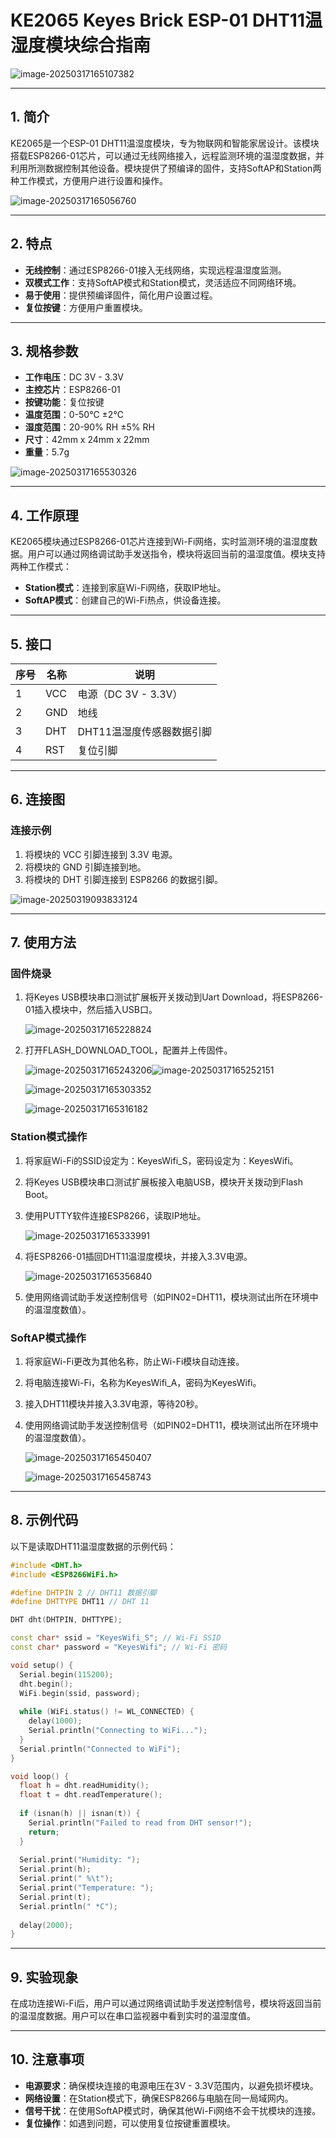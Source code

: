 # KE2065 Keyes Brick ESP-01 DHT11温湿度模块综合指南

![image-20250317165107382](media/image-20250317165107382.png)

---

## 1. 简介
KE2065是一个ESP-01 DHT11温湿度模块，专为物联网和智能家居设计。该模块搭载ESP8266-01芯片，可以通过无线网络接入，远程监测环境的温湿度数据，并利用所测数据控制其他设备。模块提供了预编译的固件，支持SoftAP和Station两种工作模式，方便用户进行设置和操作。

![image-20250317165056760](media/image-20250317165056760.png)

---

## 2. 特点
- **无线控制**：通过ESP8266-01接入无线网络，实现远程温湿度监测。
- **双模式工作**：支持SoftAP模式和Station模式，灵活适应不同网络环境。
- **易于使用**：提供预编译固件，简化用户设置过程。
- **复位按键**：方便用户重置模块。

---

## 3. 规格参数
- **工作电压**：DC 3V - 3.3V  
- **主控芯片**：ESP8266-01  
- **按键功能**：复位按键  
- **温度范围**：0-50℃ ±2℃  
- **湿度范围**：20-90% RH ±5% RH  
- **尺寸**：42mm x 24mm x 22mm  
- **重量**：5.7g  

![image-20250317165530326](media/image-20250317165530326.png)

---

## 4. 工作原理
KE2065模块通过ESP8266-01芯片连接到Wi-Fi网络，实时监测环境的温湿度数据。用户可以通过网络调试助手发送指令，模块将返回当前的温湿度值。模块支持两种工作模式：
- **Station模式**：连接到家庭Wi-Fi网络，获取IP地址。
- **SoftAP模式**：创建自己的Wi-Fi热点，供设备连接。

---

## 5. 接口
| 序号 | 名称 | 说明 |
|------|------|------|
| 1    | VCC  | 电源（DC 3V - 3.3V） |
| 2    | GND  | 地线 |
| 3    | DHT  | DHT11温湿度传感器数据引脚 |
| 4    | RST  | 复位引脚 |

---

## 6. 连接图
### 连接示例
1. 将模块的 VCC 引脚连接到 3.3V 电源。
2. 将模块的 GND 引脚连接到地。
3. 将模块的 DHT 引脚连接到 ESP8266 的数据引脚。

![image-20250319093833124](media/image-20250319093833124.png)

---

## 7. 使用方法
### 固件烧录
1. 将Keyes USB模块串口测试扩展板开关拨动到Uart Download，将ESP8266-01插入模块中，然后插入USB口。

	![image-20250317165228824](media/image-20250317165228824.png)

2. 打开FLASH_DOWNLOAD_TOOL，配置并上传固件。

	![image-20250317165243206](media/image-20250317165243206.png)![image-20250317165252151](media/image-20250317165252151.png)

	![image-20250317165303352](media/image-20250317165303352.png)

	![image-20250317165316182](media/image-20250317165316182.png)

### Station模式操作
1. 将家庭Wi-Fi的SSID设定为：KeyesWifi_S，密码设定为：KeyesWifi。

2. 将Keyes USB模块串口测试扩展板接入电脑USB，模块开关拨动到Flash Boot。

3. 使用PUTTY软件连接ESP8266，读取IP地址。

	![image-20250317165333991](media/image-20250317165333991.png)

4. 将ESP8266-01插回DHT11温湿度模块，并接入3.3V电源。

	![image-20250317165356840](media/image-20250317165356840.png)

5. 使用网络调试助手发送控制信号（如PIN02=DHT11，模块测试出所在环境中的温湿度数值）。

### SoftAP模式操作
1. 将家庭Wi-Fi更改为其他名称，防止Wi-Fi模块自动连接。

2. 将电脑连接Wi-Fi，名称为KeyesWifi_A，密码为KeyesWifi。

3. 接入DHT11模块并接入3.3V电源，等待20秒。

4. 使用网络调试助手发送控制信号（如PIN02=DHT11，模块测试出所在环境中的温湿度数值）。

	![image-20250317165450407](media/image-20250317165450407.png)

	![image-20250317165458743](media/image-20250317165458743.png)

---

## 8. 示例代码
以下是读取DHT11温湿度数据的示例代码：
```cpp
#include <DHT.h>
#include <ESP8266WiFi.h>

#define DHTPIN 2 // DHT11 数据引脚
#define DHTTYPE DHT11 // DHT 11

DHT dht(DHTPIN, DHTTYPE);

const char* ssid = "KeyesWifi_S"; // Wi-Fi SSID
const char* password = "KeyesWifi"; // Wi-Fi 密码

void setup() {
  Serial.begin(115200);
  dht.begin();
  WiFi.begin(ssid, password);
  
  while (WiFi.status() != WL_CONNECTED) {
    delay(1000);
    Serial.println("Connecting to WiFi...");
  }
  Serial.println("Connected to WiFi");
}

void loop() {
  float h = dht.readHumidity();
  float t = dht.readTemperature();
  
  if (isnan(h) || isnan(t)) {
    Serial.println("Failed to read from DHT sensor!");
    return;
  }
  
  Serial.print("Humidity: ");
  Serial.print(h);
  Serial.print(" %\t");
  Serial.print("Temperature: ");
  Serial.print(t);
  Serial.println(" *C");
  
  delay(2000);
}
```

---

## 9. 实验现象
在成功连接Wi-Fi后，用户可以通过网络调试助手发送控制信号，模块将返回当前的温湿度数据。用户可以在串口监视器中看到实时的温湿度值。

---

## 10. 注意事项
- **电源要求**：确保模块连接的电源电压在3V - 3.3V范围内，以避免损坏模块。
- **网络设置**：在Station模式下，确保ESP8266与电脑在同一局域网内。
- **信号干扰**：在使用SoftAP模式时，确保其他Wi-Fi网络不会干扰模块的连接。
- **复位操作**：如遇到问题，可以使用复位按键重置模块。

